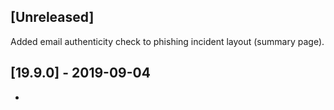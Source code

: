 ## [Unreleased]
Added email authenticity check to phishing incident layout (summary page).

## [19.9.0] - 2019-09-04
-